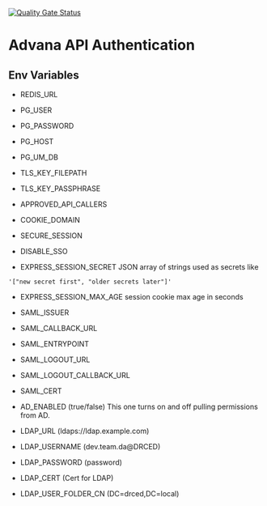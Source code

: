 [![Quality Gate Status](https://sonarqube.vdms.advana.boozallencsn.com/api/project_badges/measure?project=advana-modules-advana-module-api-auth&metric=alert_status&token=squ_671ae7d6e3b302b12a2a07c79ef7a3a1c1765db9)](https://sonarqube.vdms.advana.boozallencsn.com/dashboard?id=advana-modules-advana-module-api-auth)

# Advana API Authentication

## Env Variables
* REDIS_URL

* PG_USER
* PG_PASSWORD
* PG_HOST
* PG_UM_DB

* TLS_KEY_FILEPATH
* TLS_KEY_PASSPHRASE
* APPROVED_API_CALLERS
* COOKIE_DOMAIN
* SECURE_SESSION
* DISABLE_SSO
* EXPRESS_SESSION_SECRET JSON array of strings used as secrets like
```
'["new secret first", "older secrets later"]'
```
* EXPRESS_SESSION_MAX_AGE session cookie max age in seconds
* SAML_ISSUER
* SAML_CALLBACK_URL
* SAML_ENTRYPOINT
* SAML_LOGOUT_URL
* SAML_LOGOUT_CALLBACK_URL
* SAML_CERT

* AD_ENABLED (true/false) This one turns on and off pulling permissions from AD.
* LDAP_URL (ldaps://ldap.example.com)
* LDAP_USERNAME (dev.team.da@DRCED)
* LDAP_PASSWORD (password)
* LDAP_CERT (Cert for LDAP)
* LDAP_USER_FOLDER_CN (DC=drced,DC=local)
